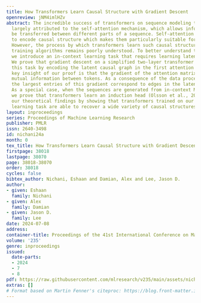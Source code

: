 ```yaml
---
title: How Transformers Learn Causal Structure with Gradient Descent
openreview: jNM4imlHZv
abstract: The incredible success of transformers on sequence modeling tasks can be
  largely attributed to the self-attention mechanism, which allows information to
  be transferred between different parts of a sequence. Self-attention allows transformers
  to encode causal structure which makes them particularly suitable for sequence modeling.
  However, the process by which transformers learn such causal structure via gradient-based
  training algorithms remains poorly understood. To better understand this process,
  we introduce an in-context learning task that requires learning latent causal structure.
  We prove that gradient descent on a simplified two-layer transformer learns to solve
  this task by encoding the latent causal graph in the first attention layer. The
  key insight of our proof is that the gradient of the attention matrix encodes the
  mutual information between tokens. As a consequence of the data processing inequality,
  the largest entries of this gradient correspond to edges in the latent causal graph.
  As a special case, when the sequences are generated from in-context Markov chains,
  we prove that transformers learn an induction head (Olsson et al., 2022). We confirm
  our theoretical findings by showing that transformers trained on our in-context
  learning task are able to recover a wide variety of causal structures.
layout: inproceedings
series: Proceedings of Machine Learning Research
publisher: PMLR
issn: 2640-3498
id: nichani24a
month: 0
tex_title: How Transformers Learn Causal Structure with Gradient Descent
firstpage: 38018
lastpage: 38070
page: 38018-38070
order: 38018
cycles: false
bibtex_author: Nichani, Eshaan and Damian, Alex and Lee, Jason D.
author:
- given: Eshaan
  family: Nichani
- given: Alex
  family: Damian
- given: Jason D.
  family: Lee
date: 2024-07-08
address:
container-title: Proceedings of the 41st International Conference on Machine Learning
volume: '235'
genre: inproceedings
issued:
  date-parts:
  - 2024
  - 7
  - 8
pdf: https://raw.githubusercontent.com/mlresearch/v235/main/assets/nichani24a/nichani24a.pdf
extras: []
# Format based on Martin Fenner's citeproc: https://blog.front-matter.io/posts/citeproc-yaml-for-bibliographies/
---
```

